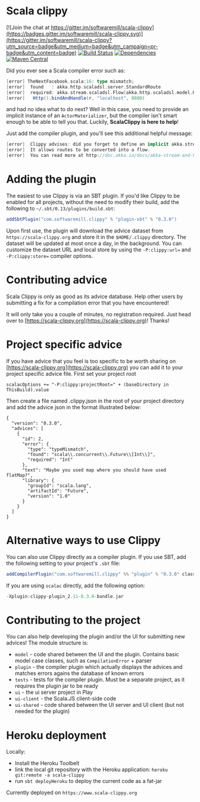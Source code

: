 # Scala clippy

[![Join the chat at https://gitter.im/softwaremill/scala-clippy](https://badges.gitter.im/softwaremill/scala-clippy.svg)](https://gitter.im/softwaremill/scala-clippy?utm_source=badge&utm_medium=badge&utm_campaign=pr-badge&utm_content=badge)
[![Build Status](https://travis-ci.org/softwaremill/scala-clippy.svg?branch=master)](https://travis-ci.org/softwaremill/scala-clippy)
[![Dependencies](https://app.updateimpact.com/badge/634276070333485056/clippy.svg?config=compile)](https://app.updateimpact.com/latest/634276070333485056/clippy)
[![Maven Central](https://maven-badges.herokuapp.com/maven-central/com.softwaremill.clippy/plugin_2.11/badge.svg)](https://maven-badges.herokuapp.com/maven-central/com.softwaremill.clippy/plugin_2.11)

Did you ever see a Scala compiler error such as:

````scala
[error] TheNextFacebook.scala:16: type mismatch;
[error]  found   : akka.http.scaladsl.server.StandardRoute
[error]  required: akka.stream.scaladsl.Flow[akka.http.scaladsl.model.HttpRequest,akka.http.scaladsl.model.HttpResponse,Any]
[error]   Http().bindAndHandle(r, "localhost", 8080)
````

and had no idea what to do next? Well in this case, you need to provide an implicit instance of an `ActorMaterializer`,
but the compiler isn't smart enough to be able to tell you that. Luckily, **ScalaClippy is here to help**!

Just add the compiler plugin, and you'll see this additional helpful message:

````scala
[error]  Clippy advises: did you forget to define an implicit akka.stream.ActorMaterializer?
[error]  It allows routes to be converted into a flow.
[error]  You can read more at http://doc.akka.io/docs/akka-stream-and-http-experimental/2.0/scala/http/routing-dsl/index.html
````

# Adding the plugin

The easiest to use Clippy is via an SBT plugin. If you'd like Clippy to be enabled for all projects, without
the need to modify their build, add the following to `~/.sbt/0.13/plugins/build.sbt`:

````scala
addSbtPlugin("com.softwaremill.clippy" % "plugin-sbt" % "0.3.0")
````

Upon first use, the plugin will download the advice dataset from `https://scala-clippy.org` and store it in the
`$HOME/.clippy` directory. The dataset will be updated at most once a day, in the background. You can customize the
dataset URL and local store by using the `-P:clippy:url=` and `-P:clippy:store=` compiler options.

# Contributing advice

Scala Clippy is only as good as its advice database. Help other users by submitting a fix for a compilation error that
you have encountered!

It will only take you a couple of minutes, no registration required. Just head over to
[https://scala-clippy.org](https://scala-clippy.org)! Thanks!

# Project specific advice

If you have advice that you feel is too specific to be worth sharing on [https://scala-clippy.org](https://scala-clippy.org)
you can add it to your project specific advice file.
First set your project root
````
scalacOptions += "-P:clippy:projectRoot=" + (baseDirectory in ThisBuild).value
````
Then create a file named .clippy.json in the root of your project directory and add the advice json in the format illustrated below:

````
{
  "version": "0.3.0",
  "advices": [
    {
      "id": 2,
      "error": {
        "type": "typeMismatch",
        "found": "scala\\.concurrent\\.Future\\[Int\\]",
        "required": "Int"
      },
      "text": "Maybe you used map where you should have used flatMap?",
      "library": {
        "groupId": "scala.lang",
        "artifactId": "Future",
        "version": "1.0"
      }
    }
  ]
}
````

# Alternative ways to use Clippy

You can also use Clippy directly as a compiler plugin. If you use SBT, add the following setting to your
project's `.sbt` file:

````scala
addCompilerPlugin("com.softwaremill.clippy" %% "plugin" % "0.3.0" classifier "bundle")
````

If you are using `scalac` directly, add the following option:

````scala
-Xplugin:clippy-plugin_2.11-0.3.0-bundle.jar
````

# Contributing to the project

You can also help developing the plugin and/or the UI for submitting new advices! The module structure is:

* `model` - code shared between the UI and the plugin. Contains basic model case classes, such as `CompilationError` + parser
* `plugin` - the compiler plugin which actually displays the advices and matches errors agains the database of known errors
* `tests` - tests for the compiler plugin. Must be a separate project, as it requires the plugin jar to be ready
* `ui` - the ui server project in Play
* `ui-client` - the Scala.JS client-side code
* `ui-shared` - code shared between the UI server and UI client (but not needed for the plugin)

# Heroku deployment

Locally:

* Install the Heroku Toolbelt
* link the local git repository with the Heroku application: `heroku git:remote -a scala-clippy`
* run `sbt deployHeroku` to deploy the current code as a fat-jar

Currently deployed on `https://www.scala-clippy.org`
